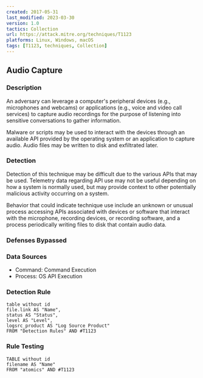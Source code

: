 ```yaml
---
created: 2017-05-31
last_modified: 2023-03-30
version: 1.0
tactics: Collection
url: https://attack.mitre.org/techniques/T1123
platforms: Linux, Windows, macOS
tags: [T1123, techniques, Collection]
---
```


## Audio Capture

### Description

An adversary can leverage a computer's peripheral devices (e.g., microphones and webcams) or applications (e.g., voice and video call services) to capture audio recordings for the purpose of listening into sensitive conversations to gather information.

Malware or scripts may be used to interact with the devices through an available API provided by the operating system or an application to capture audio. Audio files may be written to disk and exfiltrated later.

### Detection

Detection of this technique may be difficult due to the various APIs that may be used. Telemetry data regarding API use may not be useful depending on how a system is normally used, but may provide context to other potentially malicious activity occurring on a system.

Behavior that could indicate technique use include an unknown or unusual process accessing APIs associated with devices or software that interact with the microphone, recording devices, or recording software, and a process periodically writing files to disk that contain audio data.

### Defenses Bypassed



### Data Sources

  - Command: Command Execution
  -  Process: OS API Execution
### Detection Rule

```dataview
table without id
file.link AS "Name",
status AS "Status",
level AS "Level",
logsrc_product AS "Log Source Product"
FROM "Detection Rules" AND #T1123
```

### Rule Testing

```dataview
TABLE without id
filename AS "Name"
FROM "atomics" AND #T1123
```
